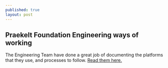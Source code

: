 ```yaml
---
published: true
layout: post
---
```




## Praekelt Foundation Engineering ways of working

The Engineering Team have done a great job of documenting the platforms that they use, and processes to follow. [Read them here.](http://ways-of-working.readthedocs.org/en/latest/)
